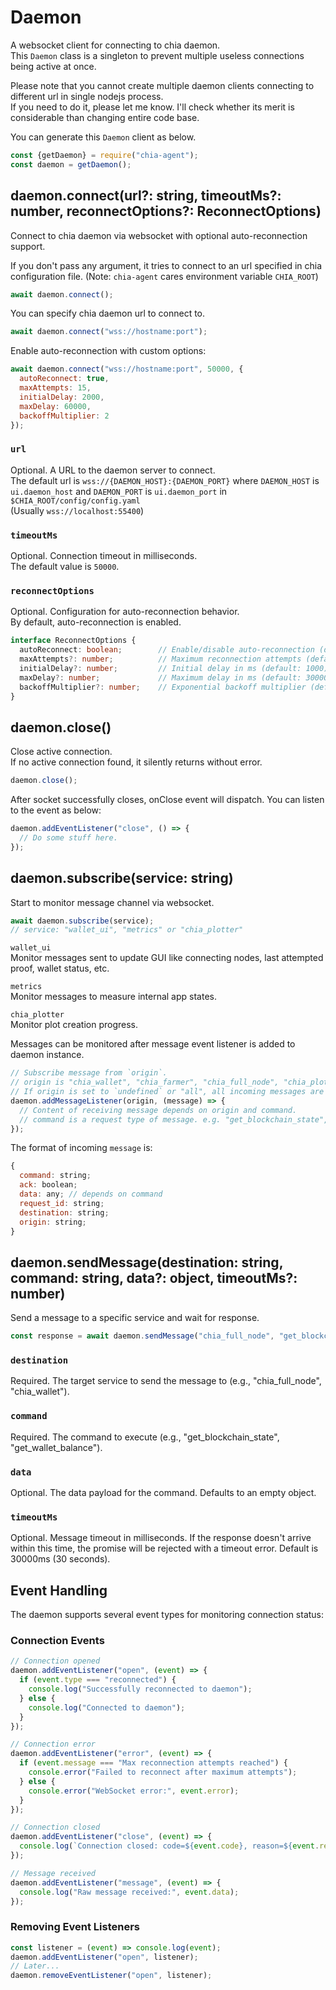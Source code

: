 # Daemon

A websocket client for connecting to chia daemon.  
This `Daemon` class is a singleton to prevent multiple useless connections being active at once.

Please note that you cannot create multiple daemon clients connecting to different url in single nodejs process.  
If you need to do it, please let me know. I'll check whether its merit is considerable than changing entire code base.

You can generate this `Daemon` client as below.
```js
const {getDaemon} = require("chia-agent");
const daemon = getDaemon();
```

## daemon.connect(url?: string, timeoutMs?: number, reconnectOptions?: ReconnectOptions)

Connect to chia daemon via websocket with optional auto-reconnection support.

If you don't pass any argument, it tries to connect to an url specified in chia configuration file.
(Note: `chia-agent` cares environment variable `CHIA_ROOT`)
```js
await daemon.connect();
```

You can specify chia daemon url to connect to.
```js
await daemon.connect("wss://hostname:port");
```

Enable auto-reconnection with custom options:
```js
await daemon.connect("wss://hostname:port", 50000, {
  autoReconnect: true,
  maxAttempts: 15,
  initialDelay: 2000,
  maxDelay: 60000,
  backoffMultiplier: 2
});
```

### `url`
Optional. A URL to the daemon server to connect.  
The default url is `wss://{DAEMON_HOST}:{DAEMON_PORT}` where
`DAEMON_HOST` is `ui.daemon_host` and `DAEMON_PORT`  is `ui.daemon_port` in `$CHIA_ROOT/config/config.yaml`  
(Usually `wss://localhost:55400`)

### `timeoutMs`
Optional. Connection timeout in milliseconds.  
The default value is `50000`.

### `reconnectOptions`
Optional. Configuration for auto-reconnection behavior.  
By default, auto-reconnection is enabled.

```typescript
interface ReconnectOptions {
  autoReconnect: boolean;        // Enable/disable auto-reconnection (default: true)
  maxAttempts?: number;          // Maximum reconnection attempts (default: 10)
  initialDelay?: number;         // Initial delay in ms (default: 1000)
  maxDelay?: number;             // Maximum delay in ms (default: 30000)
  backoffMultiplier?: number;    // Exponential backoff multiplier (default: 1.5)
}
```

## daemon.close()

Close active connection.  
If no active connection found, it silently returns without error.
```js
daemon.close();
```

After socket successfully closes, onClose event will dispatch. You can listen to the event as below:
```js
daemon.addEventListener("close", () => {
  // Do some stuff here.
});
```

## daemon.subscribe(service: string)

Start to monitor message channel via websocket.

```js
await daemon.subscribe(service);
// service: "wallet_ui", "metrics" or "chia_plotter"
```

`wallet_ui`  
Monitor messages sent to update GUI like connecting nodes, last attempted proof, wallet status, etc.

`metrics`  
Monitor messages to measure internal app states.

`chia_plotter`  
Monitor plot creation progress.

Messages can be monitored after message event listener is added to daemon instance.
```js
// Subscribe message from `origin`.
// origin is "chia_wallet", "chia_farmer", "chia_full_node", "chia_plotter", etc.
// If origin is set to `undefined` or "all", all incoming messages are passed to the listener function.
daemon.addMessageListener(origin, (message) => {
  // Content of receiving message depends on origin and command.
  // command is a request type of message. e.g. "get_blockchain_state", "new_farming_info", etc.
});
```

The format of incoming `message` is:
```js
{
  command: string;
  ack: boolean;
  data: any; // depends on command
  request_id: string;
  destination: string;
  origin: string;
}
```

## daemon.sendMessage(destination: string, command: string, data?: object, timeoutMs?: number)

Send a message to a specific service and wait for response.

```js
const response = await daemon.sendMessage("chia_full_node", "get_blockchain_state", {});
```

### `destination`
Required. The target service to send the message to (e.g., "chia_full_node", "chia_wallet").

### `command`
Required. The command to execute (e.g., "get_blockchain_state", "get_wallet_balance").

### `data`
Optional. The data payload for the command. Defaults to an empty object.

### `timeoutMs`
Optional. Message timeout in milliseconds. If the response doesn't arrive within this time, the promise will be rejected with a timeout error. Default is 30000ms (30 seconds).

## Event Handling

The daemon supports several event types for monitoring connection status:

### Connection Events

```js
// Connection opened
daemon.addEventListener("open", (event) => {
  if (event.type === "reconnected") {
    console.log("Successfully reconnected to daemon");
  } else {
    console.log("Connected to daemon");
  }
});

// Connection error
daemon.addEventListener("error", (event) => {
  if (event.message === "Max reconnection attempts reached") {
    console.error("Failed to reconnect after maximum attempts");
  } else {
    console.error("WebSocket error:", event.error);
  }
});

// Connection closed
daemon.addEventListener("close", (event) => {
  console.log(`Connection closed: code=${event.code}, reason=${event.reason}`);
});

// Message received
daemon.addEventListener("message", (event) => {
  console.log("Raw message received:", event.data);
});
```

### Removing Event Listeners

```js
const listener = (event) => console.log(event);
daemon.addEventListener("open", listener);
// Later...
daemon.removeEventListener("open", listener);
```
